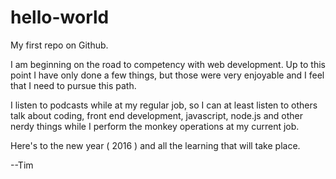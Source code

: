 # hello-world
My first repo on Github.

I am beginning on the road to competency with web development.  Up to this point I have only done a few things, but those were very enjoyable and I feel that I need to pursue this path.

I listen to podcasts while at my regular job, so I can at least listen to others talk about coding, front end development, javascript, node.js and other nerdy things while I perform the monkey operations at my current job.

Here's to the new year ( 2016 ) and all the learning that will take place.

--Tim
